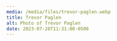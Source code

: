 ```yaml
---
media: /media/files/trevor-paglen.webp
title: Trevor Paglen
alt: Photo of Trevor Paglen
date: 2023-07-26T11:31:00-0500
---
```

